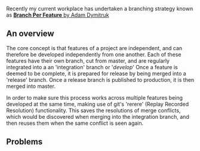 Recently my current workplace has undertaken a branching strategy known as [**Branch Per Feature** by Adam Dymitruk](http://dymitruk.com/blog/2012/02/05/branch-per-feature/)

An overview
---

The core concept is that features of a project are independent, and can therefore be developed independently from one another. 
Each of these features have their own branch, cut from master, and are regularly integrated into a an 'integration' branch or '_develop_'
Once a feature is deemed to be complete, it is prepared for release by being merged into a 'release' branch. 
Once a release branch is published to production, it is then merged into master.

In order to make sure this process works across multiple features being developed at the same time, making use of git's 'rerere' (Replay Recorded Resolution) functionality.
This saves the resolutions of merge conflicts, which would be discovered when merging into the integration branch, and then reuses them when the same conflict is seen again.

Problems
---


